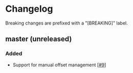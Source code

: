 # Changelog

Breaking changes are prefixed with a "[BREAKING]" label.

## master (unreleased)

### Added

- Support for manual offset management [[#9](https://github.com/skroutz/rafka-rb/pull/9)]
